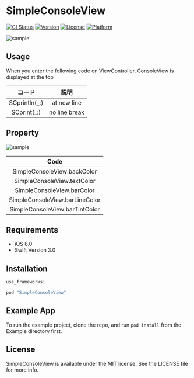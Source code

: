 # SimpleConsoleView

[![CI Status](http://img.shields.io/travis/KikurageChan/SimpleConsoleView.svg?style=flat)](https://travis-ci.org/KikurageChan/SimpleConsoleView)
[![Version](https://img.shields.io/cocoapods/v/SimpleConsoleView.svg?style=flat)](http://cocoapods.org/pods/SimpleConsoleView)
[![License](https://img.shields.io/cocoapods/l/SimpleConsoleView.svg?style=flat)](http://cocoapods.org/pods/SimpleConsoleView)
[![Platform](https://img.shields.io/cocoapods/p/SimpleConsoleView.svg?style=flat)](http://cocoapods.org/pods/SimpleConsoleView)

![sample](https://github.com/KikurageChan/SimpleConsoleView/wiki/images/sample.gif)

## Usage

When you enter the following code on ViewController, ConsoleView is displayed at the top

|コード|説明|
|:-:|:-:|
|SCprintln(_:)|at new line|
|SCprint(_:)|no line break|

## Property

![sample](https://github.com/KikurageChan/SimpleConsoleView/wiki/images/property.png)

|Code|
|:-:|
|SimpleConsoleView.backColor|
|SimpleConsoleView.textColor|
|SimpleConsoleView.barColor|
|SimpleConsoleView.barLineColor|
|SimpleConsoleView.barTintColor|



## Requirements

- iOS 8.0
- Swift Version 3.0

## Installation

```ruby
use_frameworks!

pod "SimpleConsoleView"
```

## Example App

To run the example project, clone the repo, and run `pod install` from the Example directory first.

## License
SimpleConsoleView is available under the MIT license. See the LICENSE file for more info.
